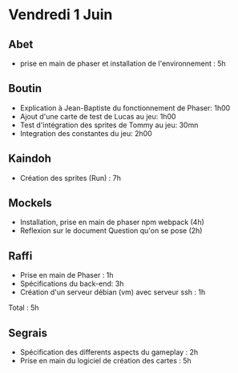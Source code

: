 # Vendredi 1 Juin

Abet
----
- prise en main de phaser et installation de l'environnement : 5h

Boutin
------
- Explication à Jean-Baptiste du fonctionnement de Phaser: 1h00
- Ajout d'une carte de test de Lucas au jeu: 1h00
- Test d'intégration des sprites de Tommy au jeu: 30mn
- Integration des constantes du jeu: 2h00

Kaindoh
-------
- Création des sprites (Run) : 7h

Mockels
-------
- Installation, prise en main de phaser npm webpack (4h)
- Reflexion sur le document Question qu'on se pose (2h)


Raffi
-----
- Prise en main de Phaser : 1h
- Spécifications du back-end: 3h
- Création d'un serveur débian (vm) avec serveur ssh : 1h

Total : 5h

Segrais
-------
- Spécification des differents aspects du gameplay : 2h
- Prise en main du logiciel de création des cartes : 5h
